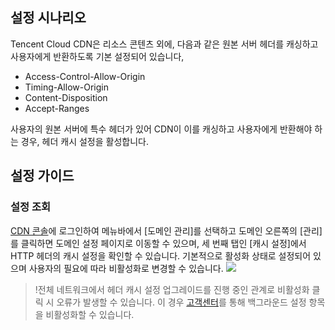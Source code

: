 

## 설정 시나리오
Tencent Cloud CDN은 리소스 콘텐츠 외에, 다음과 같은 원본 서버 헤더를 캐싱하고 사용자에게 반환하도록 기본 설정되어 있습니다,
+ Access-Control-Allow-Origin
+ Timing-Allow-Origin
+ Content-Disposition
+ Accept-Ranges

사용자의 원본 서버에 특수 헤더가 있어 CDN이 이를 캐싱하고 사용자에게 반환해야 하는 경우, 헤더 캐시 설정을 활성합니다.

## 설정 가이드
### 설정 조회
[CDN 콘솔](https://console.cloud.tencent.com/cdn)에 로그인하여 메뉴바에서 [도메인 관리]를 선택하고 도메인 오른쪽의 [관리]를 클릭하면 도메인 설정 페이지로 이동할 수 있으며, 세 번째 탭인 [캐시 설정]에서 HTTP 헤더의 캐시 설정을 확인할 수 있습니다. 기본적으로 활성화 상태로 설정되어 있으며 사용자의 필요에 따라 비활성화로 변경할 수 있습니다.
![](https://main.qcloudimg.com/raw/0fb4739f743b6242c463672a2f059098.png)

> !전체 네트워크에서 헤더 캐시 설정 업그레이드를 진행 중인 관계로 비활성화 클릭 시 오류가 발생할 수 있습니다. 이 경우 [고객센터](https://intl.cloud.tencent.com/zh/support)를 통해 백그라운드 설정 항목을 비활성화할 수 있습니다.





